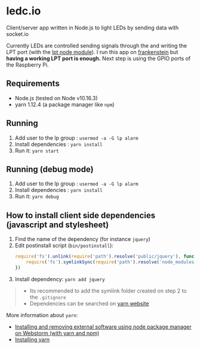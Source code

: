 # ledc.io
Client/server app written in Node.js to light LEDs by sending data with socket.io 

Currently LEDs are controlled sending signals through the and writing the LPT port (with the [lpt node module](https://www.npmjs.com/package/lpt)). I run this app on [frankenstein](https://github.com/brunopk/frankenstein) but **having a working LPT port is enough.** Next step is using the GPIO ports of the Raspberry Pi. 

## Requirements

- Node.js (tested on Node v10.16.3)
- yarn 1.12.4 (a package manager like `npm`)

## Running

1. Add user to the lp group : `usermod -a -G lp alarm`
2. Install dependencies : `yarn install`
3. Run it: `yarn start`

## Running (debug mode)

1. Add user to the lp group : `usermod -a -G lp alarm`
2. Install dependencies : `yarn install`
3. Run it: `yarn debug`

## How to install client side dependencies (javascript and stylesheet)

1. Find the name of the dependency (for instance `jquery`)
2. Edit postinstall script (`bin/postinstall`):
    ```javascript
    require('fs').unlink(require('path').resolve('public/jquery'), function(){
        require('fs').symlinkSync(require('path').resolve('node_modules/jquery'), 'public/jquery', 'junction')
    })
    ````
3. Install dependency: `yarn add jquery`

> - Its recommended to add the symlink folder created on step 2 to the `.gitignore`
> - Dependencies can be searched on [yarn website](https://classic.yarnpkg.com)

More information about `yarn`:
 - [Installing and removing external software using node package manager on Webstorm (with yarn and npm)](https://www.jetbrains.com/help/webstorm/installing-and-removing-external-software-using-node-package-manager.html)
 - [Installing yarn](https://classic.yarnpkg.com/en/docs/install)
